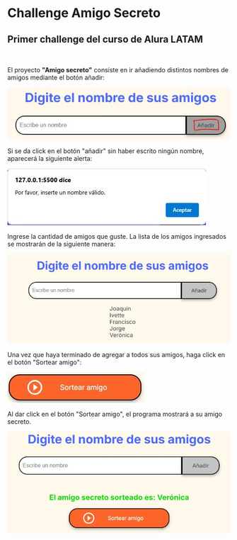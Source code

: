 <h1>Challenge Amigo Secreto</h1>
<h2>Primer challenge del curso de Alura LATAM</h2>
<br>
<p>El proyecto <b>"Amigo secreto"</b> consiste en ir añadiendo distintos nombres de amigos mediante el botón añadir:</p>
<img src="https://github.com/AAgusCF/Challenge-Amigo-Secreto/blob/main/Screenshots/ss1.JPG?raw=true">
<br>

<p>Si se da click en el botón "añadir" sin haber escrito ningún nombre, aparecerá la siguiente alerta:</p>
<img src="https://github.com/AAgusCF/Challenge-Amigo-Secreto/blob/main/Screenshots/ss2.JPG?raw=true">
<br>

<p>Ingrese la cantidad de amigos que guste. La lista de los amigos ingresados se mostrarán de la siguiente manera:</p>
<img src="https://github.com/AAgusCF/Challenge-Amigo-Secreto/blob/main/Screenshots/ss4.JPG?raw=true">
<br>

<p>Una vez que haya terminado de agregar a todos sus amigos, haga click en el botón "Sortear amigo":</p>
<img src="https://github.com/AAgusCF/Challenge-Amigo-Secreto/blob/main/Screenshots/ss3.JPG?raw=true">
<br>

<p>Al dar click en el botón "Sortear amigo", el programa mostrará a su amigo secreto.</p>
<img src="https://github.com/AAgusCF/Challenge-Amigo-Secreto/blob/main/Screenshots/ss5.JPG?raw=true">
